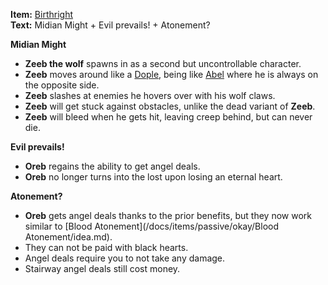 **Item:** [Birthright](https://bindingofisaacrebirth.fandom.com/wiki/Birthright)
<br>
**Text:** Midian Might + Evil prevails! + Atonement?

**Midian Might**
- **Zeeb the wolf** spawns in as a second but uncontrollable character.
- **Zeeb** moves around like a [Dople](https://bindingofisaacrebirth.fandom.com/wiki/Dople), being like [Abel](https://bindingofisaacrebirth.fandom.com/wiki/Abel) where he is always on the opposite side.
- **Zeeb** slashes at enemies he hovers over with his wolf claws.
- **Zeeb** will get stuck against obstacles, unlike the dead variant of **Zeeb**.
- **Zeeb** will bleed when he gets hit, leaving creep behind, but can never die.

**Evil prevails!**
- **Oreb** regains the ability to get angel deals.
- **Oreb** no longer turns into the lost upon losing an eternal heart.

**Atonement?**
- **Oreb** gets angel deals thanks to the prior benefits, but they now work similar to [Blood Atonement](/docs/items/passive/okay/Blood Atonement/idea.md).
- They can not be paid with black hearts.
- Angel deals require you to not take any damage.
- Stairway angel deals still cost money.